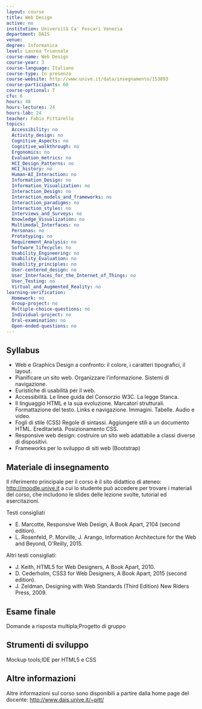 ```yaml
---
layout: course
title: Web Design
active: no
institution: Università Ca' Foscari Venezia
department: DAIS
venue: 
degree: Informatica
level: Laurea Triennale
course-name: Web Design
course-year: 3
course-language: Italiano
course-type: In presenza
course-website: http://www.unive.it/data/insegnamento/153893
course-participants: 60
course-optional: T
cfu: 6
hours: 48
hours-lectures: 24
hours-lab: 24
teacher: Fabio Pittarello
topics: 
  Accessibility: no 
  Activity_design: no 
  Cognitive_Aspects: no 
  Cognitive_walkthrough: no 
  Ergonomics: no 
  Evaluation_metrics: no 
  HCI_Design_Patterns: no 
  HCI_history: no 
  Human-AI_Interaction: no 
  Information_Design: no 
  Information_Visualization: no 
  Interaction_Design: no 
  Interaction_models_and_frameworks: no 
  Interaction_paradigms: no 
  Interaction_styles: no 
  Interviews_and_Surveys: no 
  Knowledge_Visualization: no 
  Multimodal_Interfaces: no 
  Personas: no 
  Prototyping: no 
  Requirement_Analysis: no 
  Software_lifecycle: no 
  Usability_Engineering: no 
  Usability_Evaluation: no 
  Usability_principles: no 
  User-centered_design: no 
  User_Interfaces_for_the_Internet_of_Things: no 
  User_Testing: no 
  Virtual_and_Augmented_Reality: no 
learning-verification: 
  Homework: no 
  Group-project: no 
  Multiple-choice-questions: no 
  Individual-project: no 
  Oral-examination: no 
  Open-ended-questions: no 
---
```



## Syllabus 
- Web e Graphics Design a confronto: il colore, i caratteri tipografici, il layout.
- Pianificare un sito web. Organizzare l'informazione. Sistemi di navigazione.
- Euristiche di usabilità per il web.
- Accessibilità. Le linee guida del Consorzio W3C. La legge Stanca.
- Il linguaggio HTML e la sua evoluzione. Marcatori strutturali. Formattazione del testo. Links e navigazione. Immagini. Tabelle. Audio e video.
- Fogli di stile (CSS) Regole di sintassi. Aggiungere stili a un documento HTML. Ereditarietà. Posizionamento CSS.
- Responsive web design: costruire un sito web adattabile a classi diverse di dispositivi.
- Frameworks per lo sviluppo di siti web (Bootstrap)

## Materiale di insegnamento 
Il riferimento principale per il corso è il sito didattico di ateneo: http://moodle.unive.it
a cui lo studente può accedere per trovare i materiali del corso, che includono le slides delle lezione svolte, tutorial ed esercitazioni.

Testi consigliati

- E. Marcotte, Responsive Web Design, A Book Apart, 2104 (second edition).
- L. Rosenfeld, P. Morville, J. Arango, Information Architecture for the Web and Beyond, O'Reilly, 2015. 

Altri testi consigliati:

- J. Keith, HTML5 for Web Designers, A Book Apart, 2010.
- D. Cederholm, CSS3 for Web Designers, A Book Apart, 2015 (second edition).
- J. Zeldman, Designing with Web Standards (Third Edition) New Riders Press, 2009.

## Esame finale 
Domande a risposta multipla;Progetto di gruppo

## Strumenti di sviluppo 
Mockup tools;IDE per HTML5 e CSS

## Altre informazioni 
Altre informazioni sul corso sono disponibili a partire dalla home page del docente: http://www.dais.unive.it/~pitt/
